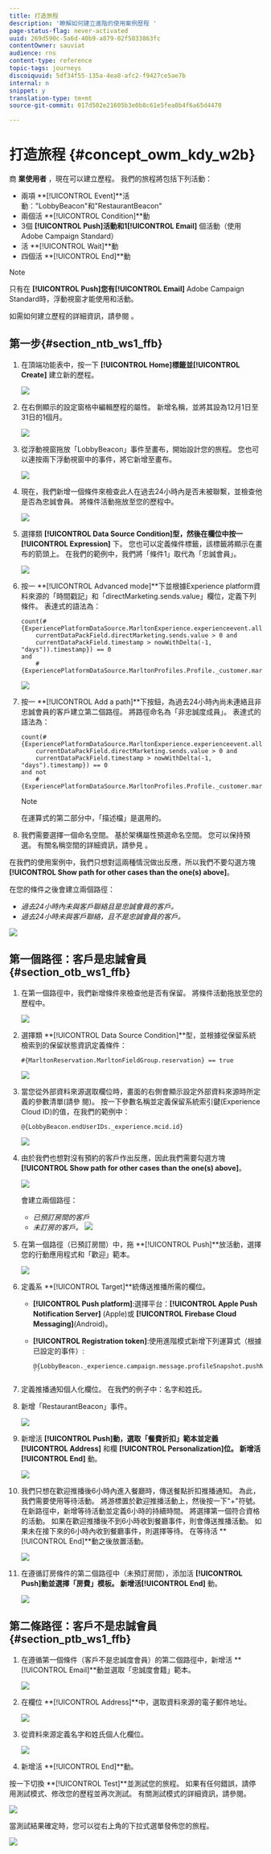 ```yaml
---
title: 打造旅程
description: '瞭解如何建立進階的使用案例歷程 '
page-status-flag: never-activated
uuid: 269d590c-5a6d-40b9-a879-02f5033863fc
contentOwner: sauviat
audience: rns
content-type: reference
topic-tags: journeys
discoiquuid: 5df34f55-135a-4ea8-afc2-f9427ce5ae7b
internal: n
snippet: y
translation-type: tm+mt
source-git-commit: 017d502e21605b3e0b8c61e5fea0b4f6a65d4470

---
```



# 打造旅程 {#concept_owm_kdy_w2b}

商 **業使用者** ，現在可以建立歷程。 我們的旅程將包括下列活動：

* 兩項 **[!UICONTROL Event]**活動：&quot;LobbyBeacon&quot;和&quot;RestaurantBeacon&quot;
* 兩個活 **[!UICONTROL Condition]**動
* 3個 **[!UICONTROL Push]**活動和1**[!UICONTROL Email]** 個活動（使用Adobe Campaign Standard）
* 活 **[!UICONTROL Wait]**動
* 四個活 **[!UICONTROL End]**動

>[!NOTE]
>
>只有在 **[!UICONTROL Push]**您有**[!UICONTROL Email]** Adobe Campaign Standard時，浮動視窗才能使用和活動。

如需如何建立歷程的詳細資訊，請參閱 [](../building-journeys/journey.md)。

## 第一步{#section_ntb_ws1_ffb}

1. 在頂端功能表中，按一下 **[!UICONTROL Home]**標籤並**[!UICONTROL Create]** 建立新的歷程。

   ![](../assets/journey31.png)

1. 在右側顯示的設定窗格中編輯歷程的屬性。 新增名稱，並將其設為12月1日至31日的1個月。

   ![](../assets/journeyuc2_12.png)

1. 從浮動視窗拖放「LobbyBeacon」事件至畫布，開始設計您的旅程。 您也可以連按兩下浮動視窗中的事件，將它新增至畫布。

   ![](../assets/journeyuc2_13.png)

1. 現在，我們新增一個條件來檢查此人在過去24小時內是否未被聯繫，並檢查他是否為忠誠會員。 將條件活動拖放至您的歷程中。

   ![](../assets/journeyuc2_14.png)

1. 選擇類 **[!UICONTROL Data Source Condition]**型，然後在欄位中按一**[!UICONTROL Expression]** 下。 您也可以定義條件標籤，該標籤將顯示在畫布的箭頭上。 在我們的範例中，我們將「條件1」取代為「忠誠會員」。

   ![](../assets/journeyuc2_15.png)

1. 按一 **[!UICONTROL Advanced mode]**下並根據Experience platform資料來源的「時間戳記」和「directMarketing.sends.value」欄位，定義下列條件。 表達式的語法為：

   ```
   count(#{ExperiencePlatformDataSource.MarltonExperience.experienceevent.all(
       currentDataPackField.directMarketing.sends.value > 0 and
       currentDataPackField.timestamp > nowWithDelta(-1, "days")).timestamp}) == 0
   and
       #{ExperiencePlatformDataSource.MarltonProfiles.Profile._customer.marlton.loyaltyMember}
   ```

   ![](../assets/journeyuc2_30.png)

1. 按一 **[!UICONTROL Add a path]**下按鈕，為過去24小時內尚未連絡且非忠誠會員的客戶建立第二個路徑。 將路徑命名為「非忠誠度成員」。 表達式的語法為：

   ```
   count(#{ExperiencePlatformDataSource.MarltonExperience.experienceevent.all(
       currentDataPackField.directMarketing.sends.value > 0 and
       currentDataPackField.timestamp > nowWithDelta(-1, "days").timestamp}) == 0
   and not
       #{ExperiencePlatformDataSource.MarltonProfiles.Profile._customer.marlton.loyaltyMember}
   ```

   >[!NOTE]
   >
   >在運算式的第二部分中，「描述檔」是選用的。

1. 我們需要選擇一個命名空間。 基於架構屬性預選命名空間。 您可以保持預選。 有關名稱空間的詳細資訊，請參見 [](../event/selecting-the-namespace.md)。

在我們的使用案例中，我們只想對這兩種情況做出反應，所以我們不要勾選方塊 **[!UICONTROL Show path for other cases than the one(s) above]**。

在您的條件之後會建立兩個路徑：

* _過去24小時內未與客戶聯絡且是忠誠會員的客戶。_
* _過去24小時未與客戶聯絡，且不是忠誠會員的客戶。_

![](../assets/journeyuc2_16.png)

## 第一個路徑：客戶是忠誠會員 {#section_otb_ws1_ffb}

1. 在第一個路徑中，我們新增條件來檢查他是否有保留。 將條件活動拖放至您的歷程中。

   ![](../assets/journeyuc2_17.png)

1. 選擇類 **[!UICONTROL Data Source Condition]**型，並根據從保留系統檢索到的保留狀態資訊定義條件：

   ```
   #{MarltonReservation.MarltonFieldGroup.reservation} == true
   ```

   ![](../assets/journeyuc2_18.png)

1. 當您從外部資料來源選取欄位時，畫面的右側會顯示設定外部資料來源時所定義的參數清單(請參 [](../usecase/configuring-the-data-sources.md)閱)。 按一下參數名稱並定義保留系統索引鍵(Experience Cloud ID)的值，在我們的範例中：

   ```
   @{LobbyBeacon.endUserIDs._experience.mcid.id}
   ```

   ![](../assets/journeyuc2_19.png)

1. 由於我們也想對沒有預約的客戶作出反應，因此我們需要勾選方塊 **[!UICONTROL Show path for other cases than the one(s) above]**。

   ![](../assets/journeyuc2_20.png)

   會建立兩個路徑：

   * _已預訂房間的客戶_
   * _未訂房的客戶。_
   ![](../assets/journeyuc2_21.png)

1. 在第一個路徑（已預訂房間）中，拖 **[!UICONTROL Push]**放活動，選擇您的行動應用程式和「歡迎」範本。

   ![](../assets/journeyuc2_22.png)

1. 定義系 **[!UICONTROL Target]**統傳送推播所需的欄位。

   * **[!UICONTROL Push platform]**:選擇平台：**[!UICONTROL Apple Push Notification Server]** (Apple)或 **[!UICONTROL Firebase Cloud Messaging]**(Android)。
   * **[!UICONTROL Registration token]**:使用進階模式新增下列運算式（根據已設定的事件）:

      ```
      @{LobbyBeacon._experience.campaign.message.profileSnapshot.pushNotificationTokens.first().token}
      ``
      
1. 定義推播通知個人化欄位。 在我們的例子中：名字和姓氏。

1. 新增「RestaurantBeacon」事件。

   ![](../assets/journeyuc2_23.png)

1. 新增活 **[!UICONTROL Push]**動，選取「餐費折扣」範本並定義**[!UICONTROL Address]** 和欄 **[!UICONTROL Personalization]**位。 新增活**[!UICONTROL End]** 動。

   ![](../assets/journeyuc2_24.png)

1. 我們只想在歡迎推播後6小時內進入餐廳時，傳送餐點折扣推播通知。 為此，我們需要使用等待活動。 將游標置於歡迎推播活動上，然後按一下&quot;+&quot;符號。 在新路徑中，新增等待活動並定義6小時的持續時間。 將選擇第一個符合資格的活動。 如果在歡迎推播後不到6小時收到餐廳事件，則會傳送推播活動。 如果未在接下來的6小時內收到餐廳事件，則選擇等待。 在等待活 **[!UICONTROL End]**動之後放置活動。

   ![](../assets/journeyuc2_31.png)

1. 在遵循訂房條件的第二個路徑中（未預訂房間），添加活 **[!UICONTROL Push]**動並選擇「房費」模板。 新增活**[!UICONTROL End]** 動。

   ![](../assets/journeyuc2_25.png)

## 第二條路徑：客戶不是忠誠會員{#section_ptb_ws1_ffb}

1. 在遵循第一個條件（客戶不是忠誠度會員）的第二個路徑中，新增活 **[!UICONTROL Email]**動並選取「忠誠度會籍」範本。

   ![](../assets/journeyuc2_26.png)

1. 在欄位 **[!UICONTROL Address]**中，選取資料來源的電子郵件地址。

   ![](../assets/journeyuc2_27.png)

1. 從資料來源定義名字和姓氏個人化欄位。

   ![](../assets/journeyuc2_28.png)

1. 新增活 **[!UICONTROL End]**動。

按一下切換 **[!UICONTROL Test]**並測試您的旅程。 如果有任何錯誤，請停用測試模式、修改您的歷程並再次測試。 有關測試模式的詳細資訊，請參閱[](../building-journeys/testing-the-journey.md)。

![](../assets/journeyuc2_32bis.png)

當測試結果確定時，您可以從右上角的下拉式選單發佈您的旅程。

![](../assets/journeyuc2_32.png)
